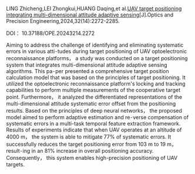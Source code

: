 LING Zhicheng,LEI Zhongkui,HUANG Daqing,et al.[UAV target positioning integrating multi-dimensional attitude adaptive sensing](https://ope.lightpublishing.cn/zh/article/doi/10.37188/OPE.20243214.2272/)[J].Optics and Precision Engineering,2024,32(14):2272-2285.

DOI： 10.37188/OPE.20243214.2272

Aiming to address the challenge of identifying and eliminating systematic errors in various atti⁃tudes during target positioning of UAV optoelectronic reconnaissance platforms， a study was conducted on a target positioning system that integrates multi-dimensional attitude adaptive sensing algorithms. This pa⁃per presented a comprehensive target position calculation model that was based on the principles of target positioning. It utilized the optoelectronic reconnaissance platform's locking and tracking capabilities to perform multiple measurements of the cooperative target point. Furthermore， it analyzed the differentiated representations of the multi-dimensional attitude systematic error offset from the positioning results. Based on the principles of deep neural networks， the proposed model aimed to perform adaptive estimation and re⁃verse compensation of systematic errors in a multi-task temporal feature extraction framework. Results of experiments indicate that when UAV operates at an altitude of 4000 m， the system is able to mitigate 77% of systematic errors. It successfully reduces the target positioning error from 103 m to 19 m， result⁃ing in an 81% increase in overall positioning accuracy. Consequently， this system enables high-precision positioning of UAV targets.
